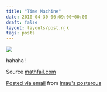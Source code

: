 ```yaml
---
title: "Time Machine"
date: 2010-04-30 06:09:00+00:00
draft: false
layout: layouts/post.njk
tags: posts
---
```


![](http://posterous.com/getfile/files.posterous.com/lmau/DRuN5ehgLHpp4S0T0gNvMDkW1DWpvFwEnGVfpf1i4JL5mlb8FeBpPrGn6Q1B/time-machine.jpg)


  
hahaha ! 

Source [mathfail.com](http://mathfail.com/2010/04/time-machine.html?utm_source=feedburner&utm_medium=feed&utm_campaign=Feed:+MathFail+(MathFail.com))

[Posted via email](http://posterous.com)  from [lmau's posterous](http://lmau.posterous.com/time-machine-83)

